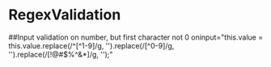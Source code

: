 # RegexValidation

##Input validation on number, but first character not 0
 oninput="this.value = this.value.replace(/^[^1-9]/g, '').replace(/[^0-9]/g, '').replace(/[!@#$%^&*]/g, '');"
